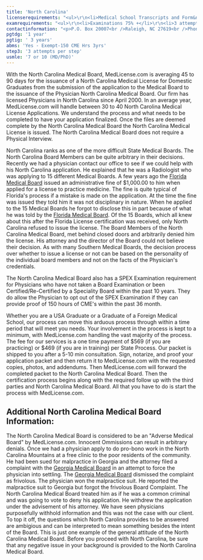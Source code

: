 ```yaml
---
title: 'North Carolina'
licenserequirements: "<ul>\r\n<li>Medical School Transcripts and Form&nbsp;</li>\r\n<li>All PGY Training</li>\r\n<li>Fingerprint Cards/Background Check</li>\r\n<li>All State Medical Licenses (past/present)</li>\r\n<li>2 Physician References</li>\r\n<li>National or State Examination Scores</li>\r\n<li>ECFMG CVS Report or Fifth Pathway (exam chart)</li>\r\n<li>FCVS required if a packet has been established</li>\r\n</ul>"
examrequirements: "<ul>\r\n<li>Examinations 75% +</li>\r\n<li>3 attempt limit Step 3 of the USMLE</li>\r\n<li>7 year limit- USMLE or 10 years if (Md/Phd)</li>\r\n<li>1 year PGY for USA Grads</li>\r\n<li>3 year PGY for International Grads</li>\r\n<li>Yes - 10 year rule or SPEX or 150 CME hrs</li>\r\n<li>State Exam Accepted if Pre-1975</li>\r\n</ul>"
contactinformation: "<p>P.O. Box 20007<br />Raleigh, NC 27619<br />Phone: (919) 326-1100<br />Fax (919) 326-1131</p>\r\n<p><a href=\"https://www.ncmedboard.org/\">www.ncmedboard.org</a></p>"
pgtdg: '1 year'
pgtig: ' 3 years'
abms: 'Yes - Exempt-150 CME Hrs 3yrs'
step3: '3 attempts per step'
usmle: '7 or 10 (MD/PhD)'
---
```


<p>With the North Carolina Medical Board, MedLicense.com is averaging 45 to 90 days for the issuance of a North Carolina Medical License for Domestic Graduates from the submission of the application to the Medical Board to the issuance of the Physician North Carolina Medical Board. Our firm has licensed Physicians in North Carolina since April 2000. In an average year, MedLicense.com will handle between 30 to 40 North Carolina Medical License Applications. We understand the process and what needs to be completed to have your application finalized. Once the files are deemed complete by the North Carolina Medical Board the North Carolina Medical License is issued. The North Carolina Medical Board does not require a Physical Interview.</p>
<p>North Carolina ranks as one of the more difficult State Medical Boards. The North Carolina Board Members can be quite arbitrary in their decisions. Recently we had a physician contact our office to see if we could help with his North Carolina application. He explained that he was a Radiologist who was applying to 15 different Medical Boards. A few years ago the <a href="../../licensure-information/state-licensure-requirements/florida">Florida Medical Board</a> issued an administrative fine of $1,000.00 to him when applied for a license to practice medicine. The fine is quite typical of Florida's process if a mistake is made on the application. At the time the fine was issued they told him it was not disciplinary in nature. When he applied to the 15 Medical Boards he forgot to disclose this in part because of what he was told by the <a href="../../licensure-information/state-licensure-requirements/florida">Florida Medical Board</a>. Of the 15 Boards, which all knew about this after the Florida License certification was received, only North Carolina refused to issue the license. The Board Members of the North Carolina Medical Board, met behind closed doors and arbitrarily denied him the license. His attorney and the director of the Board could not believe their decision. As with many Southern Medical Boards, the decision process over whether to issue a license or not can be based on the personality of the individual board members and not on the facts of the Physician's credentials.</p>
<p>The North Carolina Medical Board also has a SPEX Examination requirement for Physicians who have not taken a Board Examination or been Certified/Re-Certified by a Speciality Board within the past 10 years. They do allow the Physician to opt out of the SPEX Examination if they can provide proof of 150 hours of CME's within the past 36 month.</p>
<p>Whether you are a USA Graduate or a Graduate of a Foreign Medical School, our process can move this arduous process through within a time period that will meet you needs. Your involvement in the process is kept to a minimum, with MedLicense.com handling the vast majority of the process. The fee for our services is a one time payment of $569 (if you are practicing) or $469 (if you are in training) per State Process. Our packet is shipped to you after a 5-10 min consultation. Sign, notarize, and proof your application packet and then return it to MedLicense.com with the requested copies, photos, and addendums. Then MedLicense.com will forward the completed packet to the North Carolina Medical Board. Then the certification process begins along with the required follow up with the third parties and North Carolina Medical Board. All that you have to do is start the process with MedLicense.com.</p>
<h2 id="mcetoc_1ce9e9kah0">Additional North Carolina Medical Board Information:</h2>
<p>The North Carolina Medical Board is considered to be an "Adverse Medical Board" by MedLicense.com. Innocent Ommissions can result in arbitrary denials. Once we had a physician apply to do pro-bono work in the North Carolina Mountains at a free clinic to the poor residents of the community. He had been sued for malpractice in Georgia and the attorney filed a complaint with the <a href="../../licensure-information/state-licensure-requirements/georgia">Georgia Medical Board</a> in an attempt to force the physician into settling. The <a href="../../licensure-information/state-licensure-requirements/georgia">Georgia Medical Board</a> dismissed the complaint as frivolous. The physician won the malpractice suit. He reported the malpractice suit to Georgia but forgot the frivolous Board Complaint. The North Carolina Medical Board treated him as if he was a common criminal and was going to vote to deny his application. He withdrew the application under the advisement of his attorney. We have seen physicians purposefully withhold information and this was not the case with our client. To top it off, the questions which North Carolina provides to be answered are ambigious and can be interpreted to mean something besides the intent of the Board. This is just one example of the general attitude of the North Carolina Medical Board. Before you proceed with North Carolina, be sure that any negative issue in your background is provided to the North Carolina Medical Board.</p>